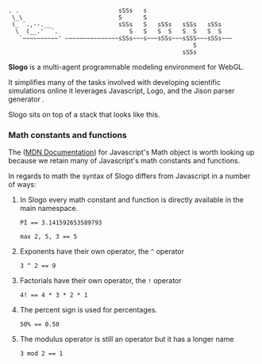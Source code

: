     . .                            sSSs   s
     \_\                           S      S
     (_ `.,--.__                   sSSs   S   sSSs   sSSs   sSSs
      \  (__.'  `.                    S   S   S  S   S  S   S  S
       `~~~~~~~~~~' ~~~~~~~~~~~~~~~sSSs~~~s~~~sSSs~~~sSSS~~~sSSs~~~
                                                        S
                                                     sSSs

**Slogo** is a multi-agent programmable modeling environment for WebGL.

It simplifies many of the tasks involved with developing scientific simulations
online it leverages Javascript, Logo, and the Jison parser generator .

Slogo sits on top of a stack that looks like this.

### Math constants and functions
The ([MDN Documentation](https://developer.mozilla.org/en/JavaScript/Reference/Global_Objects/Math))
for Javascript's Math object is worth looking up because we retain many
of Javascript's math constants and functions.

In regards to math the syntax of Slogo differs from Javascript in a
number of ways:

1. In Slogo every math constant and function is directly available in
  the main namespace.

    `PI == 3.141592653589793`

    `max 2, 5, 3 == 5`

2. Exponents have their own operator, the `^` operator

    `3 ^ 2 == 9`

3. Factorials have their own operator, the `!` operator

    `4! == 4 * 3 * 2 * 1`

4. The percent sign is used for percentages.

    `50% == 0.50`

5. The modulus operator is still an operator but it has a longer name

    `3 mod 2 == 1`